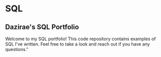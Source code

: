 # SQL
## Dazirae's SQL Portfolio
Welcome to my SQL portfolio! This code repository contains examples of SQL I've written. Feel free to take a look and reach out if you have any questions."
